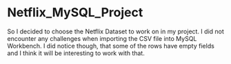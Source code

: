 # Netflix_MySQL_Project

So I decided to choose the Netflix Dataset to work on in my project. I did not encounter any challenges when importing the CSV file into MySQL Workbench. I did notice though, that some of the rows have empty fields and I think it will be interesting to work with that.
